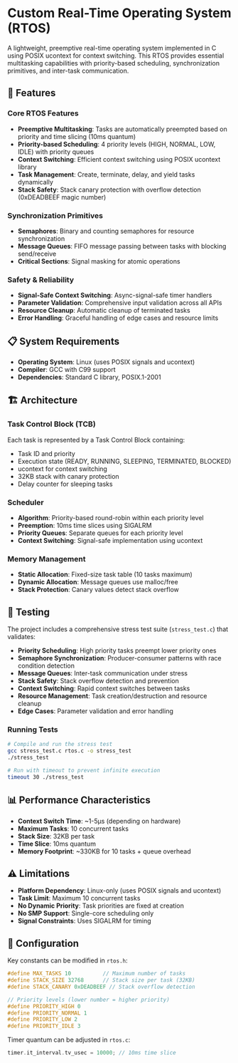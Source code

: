 # Custom Real-Time Operating System (RTOS)

A lightweight, preemptive real-time operating system implemented in C using POSIX ucontext for context switching. This RTOS provides essential multitasking capabilities with priority-based scheduling, synchronization primitives, and inter-task communication.

## 🚀 Features

### Core RTOS Features
- **Preemptive Multitasking**: Tasks are automatically preempted based on priority and time slicing (10ms quantum)
- **Priority-based Scheduling**: 4 priority levels (HIGH, NORMAL, LOW, IDLE) with priority queues
- **Context Switching**: Efficient context switching using POSIX ucontext library
- **Task Management**: Create, terminate, delay, and yield tasks dynamically
- **Stack Safety**: Stack canary protection with overflow detection (0xDEADBEEF magic number)

### Synchronization Primitives
- **Semaphores**: Binary and counting semaphores for resource synchronization
- **Message Queues**: FIFO message passing between tasks with blocking send/receive
- **Critical Sections**: Signal masking for atomic operations

### Safety & Reliability
- **Signal-Safe Context Switching**: Async-signal-safe timer handlers
- **Parameter Validation**: Comprehensive input validation across all APIs
- **Resource Cleanup**: Automatic cleanup of terminated tasks
- **Error Handling**: Graceful handling of edge cases and resource limits

## 📋 System Requirements

- **Operating System**: Linux (uses POSIX signals and ucontext)
- **Compiler**: GCC with C99 support
- **Dependencies**: Standard C library, POSIX.1-2001




## 🏗️ Architecture

### Task Control Block (TCB)
Each task is represented by a Task Control Block containing:
- Task ID and priority
- Execution state (READY, RUNNING, SLEEPING, TERMINATED, BLOCKED)
- ucontext for context switching
- 32KB stack with canary protection
- Delay counter for sleeping tasks

### Scheduler
- **Algorithm**: Priority-based round-robin within each priority level
- **Preemption**: 10ms time slices using SIGALRM
- **Priority Queues**: Separate queues for each priority level
- **Context Switching**: Signal-safe implementation using ucontext

### Memory Management
- **Static Allocation**: Fixed-size task table (10 tasks maximum)
- **Dynamic Allocation**: Message queues use malloc/free
- **Stack Protection**: Canary values detect stack overflow

## 🧪 Testing

The project includes a comprehensive stress test suite (`stress_test.c`) that validates:

- **Priority Scheduling**: High priority tasks preempt lower priority ones
- **Semaphore Synchronization**: Producer-consumer patterns with race condition detection
- **Message Queues**: Inter-task communication under stress
- **Stack Safety**: Stack overflow detection and prevention
- **Context Switching**: Rapid context switches between tasks
- **Resource Management**: Task creation/destruction and resource cleanup
- **Edge Cases**: Parameter validation and error handling

### Running Tests
```bash
# Compile and run the stress test
gcc stress_test.c rtos.c -o stress_test
./stress_test

# Run with timeout to prevent infinite execution
timeout 30 ./stress_test
```

## 📊 Performance Characteristics

- **Context Switch Time**: ~1-5µs (depending on hardware)
- **Maximum Tasks**: 10 concurrent tasks
- **Stack Size**: 32KB per task
- **Time Slice**: 10ms quantum
- **Memory Footprint**: ~330KB for 10 tasks + queue overhead

## ⚠️ Limitations

- **Platform Dependency**: Linux-only (uses POSIX signals and ucontext)
- **Task Limit**: Maximum 10 concurrent tasks
- **No Dynamic Priority**: Task priorities are fixed at creation
- **No SMP Support**: Single-core scheduling only
- **Signal Constraints**: Uses SIGALRM for timing

## 🔧 Configuration

Key constants can be modified in `rtos.h`:

```c
#define MAX_TASKS 10          // Maximum number of tasks
#define STACK_SIZE 32768      // Stack size per task (32KB)
#define STACK_CANARY 0xDEADBEEF // Stack overflow detection

// Priority levels (lower number = higher priority)
#define PRIORITY_HIGH 0
#define PRIORITY_NORMAL 1
#define PRIORITY_LOW 2
#define PRIORITY_IDLE 3
```

Timer quantum can be adjusted in `rtos.c`:
```c
timer.it_interval.tv_usec = 10000; // 10ms time slice
```


